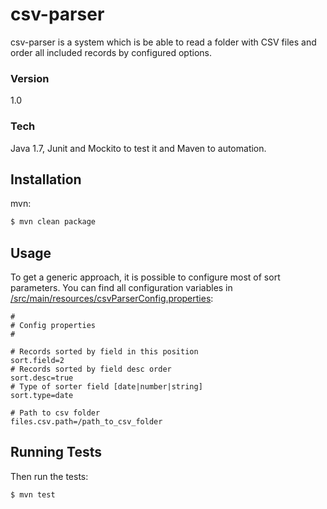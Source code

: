# csv-parser

csv-parser is a system which is be able to read a folder with CSV files and order all included records by configured options.

### Version
1.0

### Tech
Java 1.7, Junit and Mockito to test it and Maven to automation. 

## Installation

mvn:

```bash
$ mvn clean package
```

## Usage

To get a generic approach, it is possible to configure most of sort parameters. You can find all configuration variables in [/src/main/resources/csvParserConfig.properties](https://github.com/aurelido/csv-parser/blob/master/src/main/resources/csvParserConfig.properties):


```
#
# Config properties
#

# Records sorted by field in this position
sort.field=2
# Records sorted by field desc order
sort.desc=true
# Type of sorter field [date|number|string]
sort.type=date

# Path to csv folder
files.csv.path=/path_to_csv_folder
```

## Running Tests

Then run the tests:

```bash
$ mvn test
```